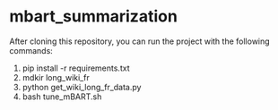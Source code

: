 # mbart_summarization

After cloning this repository, you can run the project with the following commands: 
1) pip install -r requirements.txt
2) mdkir long_wiki_fr 
3) python get_wiki_long_fr_data.py 
4) bash tune_mBART.sh
